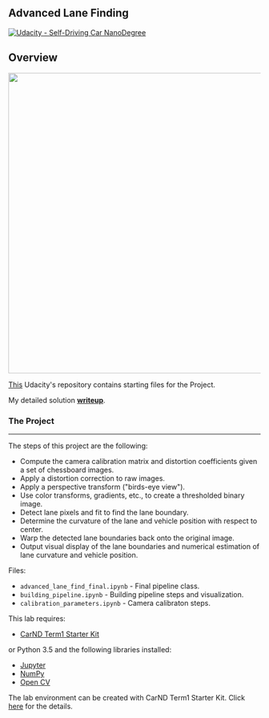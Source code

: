 ## Advanced Lane Finding
[![Udacity - Self-Driving Car NanoDegree](https://s3.amazonaws.com/udacity-sdc/github/shield-carnd.svg)](http://www.udacity.com/drive)

Overview
---
<img src="writeup_iamges/main.jpg" width="600px">

[This](https://github.com/udacity/CarND-Advanced-Lane-Lines) Udacity's repository contains starting files for the Project.

My detailed solution **[writeup](https://github.com/feklistoff/udacity-carnd-project4/blob/master/Writeup_Project_4.md)**.

### The Project
---

The steps of this project are the following:
* Compute the camera calibration matrix and distortion coefficients given a set of chessboard images.
* Apply a distortion correction to raw images.
* Apply a perspective transform ("birds-eye view").
* Use color transforms, gradients, etc., to create a thresholded binary image.
* Detect lane pixels and fit to find the lane boundary.
* Determine the curvature of the lane and vehicle position with respect to center.
* Warp the detected lane boundaries back onto the original image.
* Output visual display of the lane boundaries and numerical estimation of lane curvature and vehicle position.

Files:
* `advanced_lane_find_final.ipynb` - Final pipeline class.
* `building_pipeline.ipynb` - Building pipeline steps and visualization.
* `calibration_parameters.ipynb` - Camera calibraton steps.

This lab requires:

* [CarND Term1 Starter Kit](https://github.com/udacity/CarND-Term1-Starter-Kit)

or Python 3.5 and the following libraries installed:

* [Jupyter](http://jupyter.org/)
* [NumPy](http://www.numpy.org/)
* [Open CV](http://opencv.org/)

The lab environment can be created with CarND Term1 Starter Kit. Click [here](https://github.com/udacity/CarND-Term1-Starter-Kit/blob/master/README.md) for the details.

